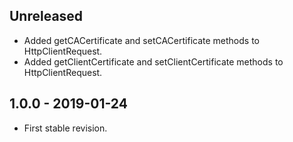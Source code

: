 ## Unreleased
- Added getCACertificate and setCACertificate methods to HttpClientRequest.
- Added getClientCertificate and setClientCertificate methods to HttpClientRequest.

## 1.0.0 - 2019-01-24
- First stable revision.
